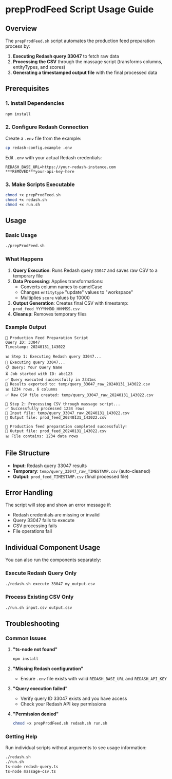 # prepProdFeed Script Usage Guide

## Overview

The `prepProdFeed.sh` script automates the production feed preparation process by:

1. **Executing Redash query 33047** to fetch raw data
2. **Processing the CSV** through the massage script (transforms columns, entityTypes, and scores)  
3. **Generating a timestamped output file** with the final processed data

## Prerequisites

### 1. Install Dependencies
```bash
npm install
```

### 2. Configure Redash Connection
Create a `.env` file from the example:
```bash
cp redash-config.example .env
```

Edit `.env` with your actual Redash credentials:
```env
REDASH_BASE_URL=https://your-redash-instance.com
***REMOVED***your-api-key-here
```

### 3. Make Scripts Executable
```bash
chmod +x prepProdFeed.sh
chmod +x redash.sh  
chmod +x run.sh
```

## Usage

### Basic Usage
```bash
./prepProdFeed.sh
```

### What Happens
1. **Query Execution**: Runs Redash query `33047` and saves raw CSV to a temporary file
2. **Data Processing**: Applies transformations:
   - Converts column names to camelCase
   - Changes `entitytype` "update" values to "workspace" 
   - Multiplies `score` values by 10000
3. **Output Generation**: Creates final CSV with timestamp: `prod_feed_YYYYMMDD_HHMMSS.csv`
4. **Cleanup**: Removes temporary files

### Example Output
```
🚀 Production Feed Preparation Script
Query ID: 33047
Timestamp: 20240131_143022

📊 Step 1: Executing Redash query 33047...
🚀 Executing query 33047...
📋 Query: Your Query Name
⏳ Job started with ID: abc123
✅ Query executed successfully in 2341ms
📄 Results exported to: temp/query_33047_raw_20240131_143022.csv
📊 1234 rows, 6 columns
✅ Raw CSV file created: temp/query_33047_raw_20240131_143022.csv

🔄 Step 2: Processing CSV through massage script...
✅ Successfully processed 1234 rows
📄 Input file: temp/query_33047_raw_20240131_143022.csv
📄 Output file: prod_feed_20240131_143022.csv

🎉 Production feed preparation completed successfully!
📄 Output file: prod_feed_20240131_143022.csv
📊 File contains: 1234 data rows
```

## File Structure

- **Input**: Redash query 33047 results
- **Temporary**: `temp/query_33047_raw_TIMESTAMP.csv` (auto-cleaned)
- **Output**: `prod_feed_TIMESTAMP.csv` (final processed file)

## Error Handling

The script will stop and show an error message if:
- Redash credentials are missing or invalid
- Query 33047 fails to execute
- CSV processing fails
- File operations fail

## Individual Component Usage

You can also run the components separately:

### Execute Redash Query Only
```bash
./redash.sh execute 33047 my_output.csv
```

### Process Existing CSV Only  
```bash
./run.sh input.csv output.csv
```

## Troubleshooting

### Common Issues

1. **"ts-node not found"**
   ```bash
   npm install
   ```

2. **"Missing Redash configuration"**
   - Ensure `.env` file exists with valid `REDASH_BASE_URL` and `REDASH_API_KEY`

3. **"Query execution failed"**
   - Verify query ID 33047 exists and you have access
   - Check your Redash API key permissions

4. **"Permission denied"**
   ```bash
   chmod +x prepProdFeed.sh redash.sh run.sh
   ```

### Getting Help

Run individual scripts without arguments to see usage information:
```bash
./redash.sh
./run.sh  
ts-node redash-query.ts
ts-node massage-csv.ts
```